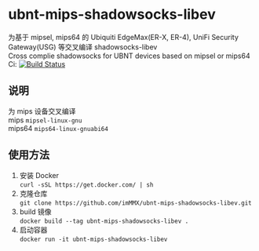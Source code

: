 # ubnt-mips-shadowsocks-libev
为基于 mipsel, mips64 的 Ubiquiti EdgeMax(ER-X, ER-4), UniFi Security Gateway(USG) 等交叉编译 shadowsocks-libev  
Cross complie shadowsocks for UBNT devices based on mipsel or mips64  
Ci: [![Build Status](https://travis-ci.org/imMMX/ubnt-mips-shadowsocks-libev.svg?branch=master)](https://travis-ci.org/imMMX/ubnt-mips-shadowsocks-libev)  
## 说明

为 mips 设备交叉编译  
mips  `mipsel-linux-gnu`   
mips64  `mips64-linux-gnuabi64`

## 使用方法  
1. 安装 Docker  
  ```curl -sSL https://get.docker.com/ | sh ```
2. 克隆仓库  
  ```git clone https://github.com/imMMX/ubnt-mips-shadowsocks-libev.git```  
3. build 镜像   
  ```docker build --tag ubnt-mips-shadowsocks-libev .```  
4. 启动容器  
  ```docker run -it ubnt-mips-shadowsocks-libev```



